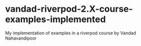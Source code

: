 # vandad-riverpod-2.X-course-examples-implemented
My implementation of examples in a riverpod course by Vandad Nahavandipoor
